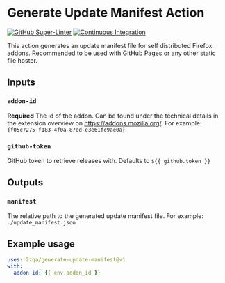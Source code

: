 # Generate Update Manifest Action

[![GitHub Super-Linter](https://github.com/2zqa/generate-update-manifest/actions/workflows/linter.yml/badge.svg)](https://github.com/super-linter/super-linter)
[![Continuous Integration](https://github.com/2zqa/generate-update-manifest/actions/workflows/ci.yml/badge.svg)](https://github.com/2zqa/generate-update-manifest/actions/workflows/ci.yml)

This action generates an update manifest file for self distributed Firefox addons. Recommended to be used with GitHub Pages or any other static file hoster.

## Inputs

### `addon-id`

**Required** The id of the addon. Can be found under the technical details in the extension overview on https://addons.mozilla.org/. For example: `{f05c7275-f183-4f0a-87ed-e3e61fc9ae0a}`

### `github-token`

GitHub token to retrieve releases with. Defaults to `${{ github.token }}`

## Outputs

### `manifest`

The relative path to the generated update manifest file. For example: `./update_manifest.json`

## Example usage

```yaml
uses: 2zqa/generate-update-manifest@v1
with:
  addon-id: {{ env.addon_id }}
```
